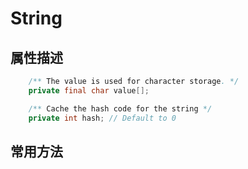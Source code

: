 # String

## 属性描述

```java
    /** The value is used for character storage. */
    private final char value[];

    /** Cache the hash code for the string */
    private int hash; // Default to 0
```

## 常用方法



